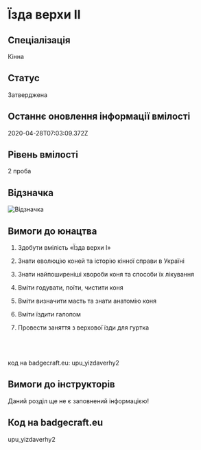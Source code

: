 # Їзда верхи II

## Спеціалізація

Кінна

## Статус

Затверджена

## Останнє оновлення інформації вмілості

2020-04-28T07:03:09.372Z

## Рівень вмілості

2 проба

## Відзначка

![Відзначка](../images/Yizda_verkhy_II/___________2.jpg)

## Вимоги до юнацтва

<ol><li><p>Здобути вмілість «Їзда верхи І»</p></li><li><p>Знати еволюцію коней та історію кінної справи в Україні</p></li><li><p>Знати найпоширеніші хвороби коня та способи їх лікування</p></li><li><p>Вміти годувати, поїти, чистити коня</p></li><li><p>Вміти визначити масть та знати анатомію коня</p></li><li><p>Вміти їздити галопом</p></li><li><p>Провести заняття з верхової їзди для гуртка</p></li></ol><div><span><br><br><br></span>код на badgecraft.eu: upu_yizdaverhy2<br></div>

## Вимоги до інструкторів

Даний розділ ще не є заповнений інформацією!

## Код на badgecraft.eu

upu_yizdaverhy2
